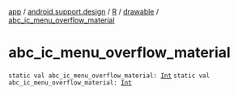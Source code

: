 [app](../../../index.md) / [android.support.design](../../index.md) / [R](../index.md) / [drawable](index.md) / [abc_ic_menu_overflow_material](./abc_ic_menu_overflow_material.md)

# abc_ic_menu_overflow_material

`static val abc_ic_menu_overflow_material: `[`Int`](https://kotlinlang.org/api/latest/jvm/stdlib/kotlin/-int/index.html)
`static val abc_ic_menu_overflow_material: `[`Int`](https://kotlinlang.org/api/latest/jvm/stdlib/kotlin/-int/index.html)